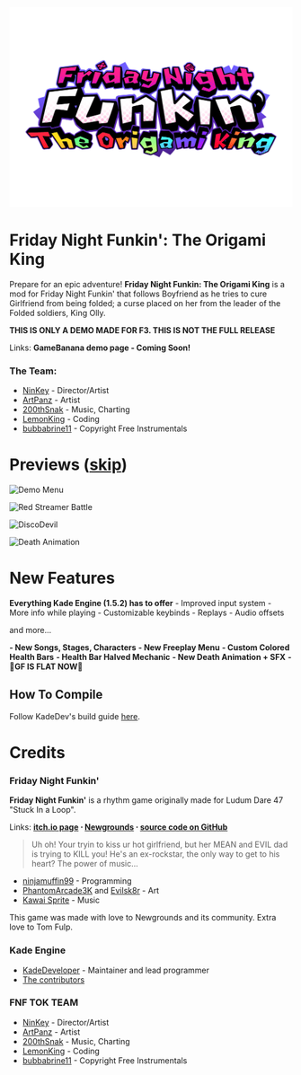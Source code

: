 ﻿
![FNFTOKlogo](assets/preload/images/TheOrigamiKingLogo.png)
 

# Friday Night Funkin': The Origami King


Prepare for an epic adventure! **Friday Night Funkin: The Origami King** is a mod for Friday Night Funkin' that follows Boyfriend as he tries to cure Girlfriend from being folded; a curse placed on her from the leader of the Folded soldiers, King Olly.

**THIS IS ONLY A DEMO MADE FOR F3. THIS IS NOT THE FULL RELEASE**

Links: **GameBanana demo page - Coming Soon!**

### The Team:
- [NinKey](https://twitter.com/NinKey69) - Director/Artist
- [ArtPanz](https://twitter.com/ArtPanz) - Artist
- [200thSnak](https://twitter.com/200thSnak) - Music, Charting
- [LemonKing](https://twitter.com/1emonking) - Coding
- [bubbabrine11](https://www.youtube.com/c/bubbabrine11/featured) - Copyright Free Instrumentals



# Previews ([skip](#new-features))

![Demo Menu](https://user-images.githubusercontent.com/84978816/128432171-7cf135eb-ba5a-4a8f-ba1d-de549e04361b.png)

![Red Streamer Battle](https://user-images.githubusercontent.com/84978816/128432236-7fe34406-8d26-47a8-9f8b-6a7df87f233e.png)

![DiscoDevil](https://user-images.githubusercontent.com/84978816/128434054-5feff231-673b-4c4d-b4bd-f9b5dbdbdf27.jpg)

![Death Animation](https://user-images.githubusercontent.com/84978816/128431977-0d506947-b64b-426f-b052-55933274b5a2.gif) 



# New Features

**Everything Kade Engine (1.5.2) has to offer**
	 - Improved input system
	 - More info while playing
	 - Customizable keybinds
	 - Replays
	 - Audio offsets

and more...

**- New Songs, Stages, Characters**
**- New Freeplay Menu**
**- Custom Colored Health Bars**
**- Health Bar Halved Mechanic**
**- New Death Animation + SFX**
**- 🚨GF IS FLAT NOW🚨**

## How To Compile

Follow KadeDev's build guide [here](https://kadedev.github.io/Kade-Engine/building).

# Credits
### Friday Night Funkin'
**Friday Night Funkin'** is a rhythm game originally made for Ludum Dare 47 "Stuck In a Loop".

Links: **[itch.io page](https://ninja-muffin24.itch.io/funkin) ⋅ [Newgrounds](https://www.newgrounds.com/portal/view/770371) ⋅ [source code on GitHub](https://github.com/ninjamuffin99/Funkin)**
> Uh oh! Your tryin to kiss ur hot girlfriend, but her MEAN and EVIL dad is trying to KILL you! He's an ex-rockstar, the only way to get to his heart? The power of music... 
 - [ninjamuffin99](https://twitter.com/ninja_muffin99) - Programming
 - [PhantomArcade3K](https://twitter.com/phantomarcade3k) and [Evilsk8r](https://twitter.com/evilsk8r) - Art
 - [Kawai Sprite](https://twitter.com/kawaisprite) - Music

This game was made with love to Newgrounds and its community. Extra love to Tom Fulp.
### Kade Engine
- [KadeDeveloper](https://twitter.com/KadeDeveloper) - Maintainer and lead programmer
- [The contributors](https://github.com/KadeDev/Kade-Engine/graphs/contributors)
### FNF TOK TEAM
- [NinKey](https://twitter.com/NinKey69) - Director/Artist
- [ArtPanz](https://twitter.com/ArtPanz) - Artist
- [200thSnak](https://twitter.com/200thSnak) - Music, Charting
- [LemonKing](https://twitter.com/1emonking) - Coding
- [bubbabrine11](https://www.youtube.com/c/bubbabrine11/featured) - Copyright Free Instrumentals
